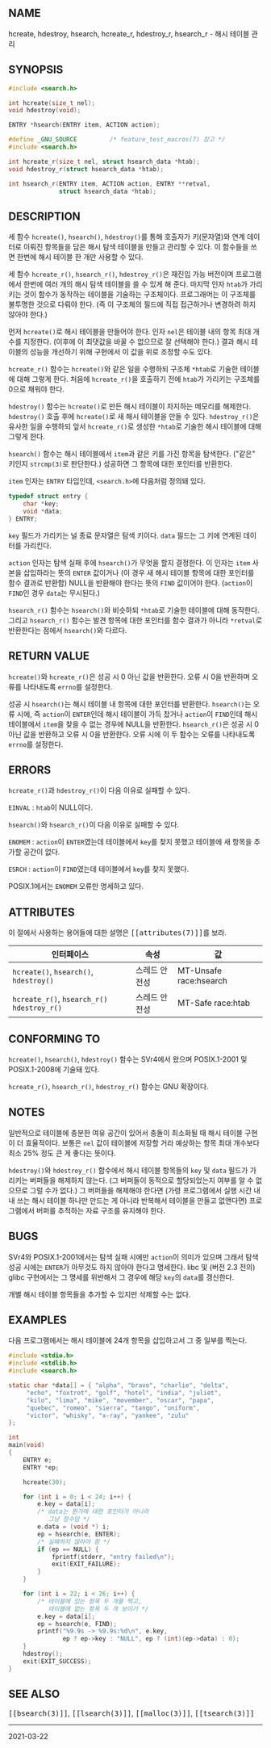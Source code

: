 ## NAME

hcreate, hdestroy, hsearch, hcreate_r, hdestroy_r, hsearch_r - 해시 테이블 관리

## SYNOPSIS

```c
#include <search.h>

int hcreate(size_t nel);
void hdestroy(void);

ENTRY *hsearch(ENTRY item, ACTION action);

#define _GNU_SOURCE         /* feature_test_macros(7) 참고 */
#include <search.h>

int hcreate_r(size_t nel, struct hsearch_data *htab);
void hdestroy_r(struct hsearch_data *htab);

int hsearch_r(ENTRY item, ACTION action, ENTRY **retval,
              struct hsearch_data *htab);
```

## DESCRIPTION

세 함수 `hcreate()`, `hsearch()`, `hdestroy()`를 통해 호출자가 키(문자열)와 연계 데이터로 이뤄진 항목들을 담은 해시 탐색 테이블을 만들고 관리할 수 있다. 이 함수들을 쓰면 한번에 해시 테이블 한 개만 사용할 수 있다.

세 함수 `hcreate_r()`, `hsearch_r()`, `hdestroy_r()`은 재진입 가능 버전이며 프로그램에서 한번에 여러 개의 해시 탐색 테이블을 쓸 수 있게 해 준다. 마지막 인자 `htab`가 가리키는 것이 함수가 동작하는 테이블을 기술하는 구조체이다. 프로그래머는 이 구조체를 불투명한 것으로 다뤄야 한다. (즉 이 구조체의 필드에 직접 접근하거나 변경하려 하지 않아야 한다.)

먼저 `hcreate()`로 해시 테이블을 만들어야 한다. 인자 `nel`은 테이블 내의 항목 최대 개수를 지정한다. (이후에 이 최댓값을 바꿀 수 없으므로 잘 선택해야 한다.) 결과 해시 테이블의 성능을 개선하기 위해 구현에서 이 값을 위로 조정할 수도 있다.

`hcreate_r()` 함수는 `hcreate()`와 같은 일을 수행하되 구조체 `*htab`로 기술한 테이블에 대해 그렇게 한다. 처음에 `hcreate_r()`을 호출하기 전에 `htab`가 가리키는 구조체를 0으로 채워야 한다.

`hdestroy()` 함수는 `hcreate()`로 만든 해시 테이블이 차지하는 메모리를 해제한다. `hdestroy()` 호출 후에 `hcreate()`로 새 해시 테이블을 만들 수 있다. `hdestroy_r()`은 유사한 일을 수행하되 앞서 `hcreate_r()`로 생성한 `*htab`로 기술한 해시 테이블에 대해 그렇게 한다.

`hsearch()` 함수는 해시 테이블에서 `item`과 같은 키를 가진 항목을 탐색한다. ("같은" 키인지 `strcmp(3)`로 판단한다.) 성공하면 그 항목에 대한 포인터를 반환한다.

`item` 인자는 `ENTRY` 타입인데, `<search.h>`에 다음처럼 정의돼 있다.

```c
typedef struct entry {
    char *key;
    void *data;
} ENTRY;
```

`key` 필드가 가리키는 널 종료 문자열은 탐색 키이다. `data` 필드는 그 키에 연계된 데이터를 가리킨다.

`action` 인자는 탐색 실패 후에 `hsearch()`가 무엇을 할지 결정한다. 이 인자는 `item` 사본을 삽입하라는 뜻의 `ENTER` 값이거나 (이 경우 새 해시 테이블 항목에 대한 포인터를 함수 결과로 반환함) NULL을 반환해야 한다는 뜻의 `FIND` 값이어야 한다. (`action`이 `FIND`인 경우 `data`는 무시된다.)

`hsearch_r()` 함수는 `hsearch()`와 비슷하되 `*htab`로 기술한 테이블에 대해 동작한다. 그리고 `hsearch_r()` 함수는 발견 항목에 대한 포인터를 함수 결과가 아니라 `*retval`로 반환한다는 점에서 `hsearch()`와 다르다.

## RETURN VALUE

`hcreate()`와 `hcreate_r()`은 성공 시 0 아닌 값을 반환한다. 오류 시 0을 반환하며 오류를 나타내도록 `errno`를 설정한다.

성공 시 `hsearch()`는 해시 테이블 내 항목에 대한 포인터를 반환한다. `hsearch()`는 오류 시에, 즉 `action`이 `ENTER`인데 해시 테이블이 가득 찼거나 `action`이 `FIND`인데 해시 테이블에서 `item`을 찾을 수 없는 경우에 NULL을 반환한다. `hsearch_r()`은 성공 시 0 아닌 값을 반환하고 오류 시 0을 반환한다. 오류 시에 이 두 함수는 오류를 나타내도록 `errno`를 설정한다.

## ERRORS

`hcreate_r()`과 `hdestroy_r()`이 다음 이유로 실패할 수 있다.

`EINVAL`
:   `htab`이 NULL이다.

`hsearch()`와 `hsearch_r()`이 다음 이유로 실패할 수 있다.

`ENOMEM`
:   `action`이 `ENTER`였는데 테이블에서 `key`를 찾지 못했고 테이블에 새 항목을 추가할 공간이 없다.

`ESRCH`
:   `action`이 `FIND`였는데 테이블에서 `key`를 찾지 못했다.

POSIX.1에서는 `ENOMEM` 오류만 명세하고 있다.

## ATTRIBUTES

이 절에서 사용하는 용어들에 대한 설명은 <tt>[[attributes(7)]]</tt>를 보라.

| 인터페이스 | 속성 | 값 |
| --- | --- | --- |
| `hcreate()`, `hsearch()`, `hdestroy()` | 스레드 안전성 | MT-Unsafe race:hsearch |
| `hcreate_r()`, `hsearch_r()` `hdestroy_r()` | 스레드 안전성 | MT-Safe race:htab |

## CONFORMING TO

`hcreate()`, `hsearch()`, `hdestroy()` 함수는 SVr4에서 왔으며 POSIX.1-2001 및 POSIX.1-2008에 기술돼 있다.

`hcreate_r()`, `hsearch_r()`, `hdestroy_r()` 함수는 GNU 확장이다.

## NOTES

일반적으로 테이블에 충분한 여유 공간이 있어서 충돌이 최소화될 때 해시 테이블 구현이 더 효율적이다. 보통은 `nel` 값이 테이블에 저장할 거라 예상하는 항목 최대 개수보다 최소 25% 정도 큰 게 좋다는 뜻이다.

`hdestroy()`와 `hdestroy_r()` 함수에서 해시 테이블 항목들의 `key` 및 `data` 필드가 가리키는 버퍼들을 해제하지 않는다. (그 버퍼들이 동적으로 할당되었는지 여부를 알 수 없으므로 그럴 수가 없다.) 그 버퍼들을 해제해야 한다면 (가령 프로그램에서 실행 시간 내내 쓰는 해시 테이블 하나만 만드는 게 아니라 반복해서 테이블을 만들고 없앤다면) 프로그램에서 버퍼를 추적하는 자료 구조를 유지해야 한다.

## BUGS

SVr4와 POSIX.1-2001에서는 탐색 실패 시에만 `action`이 의미가 있으며 그래서 탐색 성공 시에는 `ENTER`가 아무것도 하지 않아야 한다고 명세한다. libc 및 (버전 2.3 전의) glibc 구현에서는 그 명세를 위반해서 그 경우에 해당 `key`의 `data`를 갱신한다.

개별 해시 테이블 항목들을 추가할 수 있지만 삭제할 수는 없다.

## EXAMPLES

다음 프로그램에서는 해시 테이블에 24개 항목을 삽입하고서 그 중 일부를 찍는다.

```c
#include <stdio.h>
#include <stdlib.h>
#include <search.h>

static char *data[] = { "alpha", "bravo", "charlie", "delta",
     "echo", "foxtrot", "golf", "hotel", "india", "juliet",
     "kilo", "lima", "mike", "movember", "oscar", "papa",
     "quebec", "romeo", "sierra", "tango", "uniform",
     "victor", "whisky", "x-ray", "yankee", "zulu"
};

int
main(void)
{
    ENTRY e;
    ENTRY *ep;

    hcreate(30);

    for (int i = 0; i < 24; i++) {
        e.key = data[i];
        /* data는 뭔가에 대한 포인터가 아니라
           그냥 정수임 */
        e.data = (void *) i;
        ep = hsearch(e, ENTER);
        /* 실패하지 않아야 함 */
        if (ep == NULL) {
            fprintf(stderr, "entry failed\n");
            exit(EXIT_FAILURE);
        }
    }

    for (int i = 22; i < 26; i++) {
        /* 테이블에 있는 항목 두 개를 찍고,
           테이블에 없는 항목 두 개 보이기 */
        e.key = data[i];
        ep = hsearch(e, FIND);
        printf("%9.9s -> %9.9s:%d\n", e.key,
               ep ? ep->key : "NULL", ep ? (int)(ep->data) : 0);
    }
    hdestroy();
    exit(EXIT_SUCCESS);
}
```

## SEE ALSO

<tt>[[bsearch(3)]]</tt>, <tt>[[lsearch(3)]]</tt>, <tt>[[malloc(3)]]</tt>, <tt>[[tsearch(3)]]</tt>

----

2021-03-22

